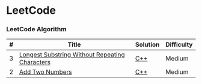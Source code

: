 LeetCode
========

### LeetCode Algorithm

| # | Title | Solution | Difficulty |
|---| ----- | -------- | ---------- |
|3  |[Longest Substring Without Repeating Characters](https://leetcode.com/problems/longest-substring-without-repeating-characters/description/) | [C++](./algorithms/cpp/longestSubstringWithoutRepeatingCharacters/longestSubstringWithoutRepeatingCharacters.cpp)|Medium|
|2  |[Add Two Numbers](https://leetcode.com/problems/add-two-numbers/description/)| [C++](./algorithms/cpp/addTwoNumbers/addTwoNumbers.cpp)|Medium|

